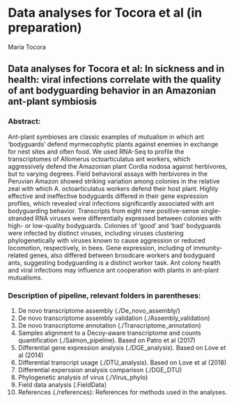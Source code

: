 Data analyses for Tocora et al (in preparation)
================
Maria Tocora 

## Data analyses for Tocora et al:  In sickness and in health: viral infections correlate with the quality of ant bodyguarding behavior in an Amazonian ant-plant symbiosis

### Abstract: 
Ant-plant symbioses are classic examples of mutualism in which ant ‘bodyguards’ defend myrmecophytic plants against enemies in exchange for nest sites and often food. We used RNA-Seq to profile the transcriptomes of Allomerus octoarticulatus ant workers, which aggressively defend the Amazonian plant Cordia nodosa against herbivores, but to varying degrees. Field behavioral assays with herbivores in the Peruvian Amazon showed striking variation among colonies in the relative zeal with which A. octoarticulatus workers defend their host plant. Highly effective and ineffective bodyguards differed in their gene expression profiles, which revealed viral infections significantly associated with ant bodyguarding behavior. Transcripts from eight new positive-sense single-stranded RNA viruses were differentially expressed between colonies with high- or low-quality bodyguards. Colonies of ‘good’ and ‘bad’ bodyguards were infected by distinct viruses, including viruses clustering phylogenetically with viruses known to cause aggression or reduced locomotion, respectively, in bees. Gene expression, including of immunity-related genes, also differed between broodcare workers and bodyguard ants, suggesting bodyguarding is a distinct worker task. Ant colony health and viral infections may influence ant cooperation with plants in ant-plant mutualisms.


### Description of pipeline, relevant folders in parentheses:
 1.  De novo transcriptome assembly (./De_novo_assembly/) 
 2.  De novo transcriptome assembly validation (./Assembly_validation) 
 3.  De novo transcriptome annotation (./Transcriptome_annotation)
 4.  Samples alignment to a Decoy-aware transcriptome and counts quantification (./Salmon_pipeline). Based on Patro et al (2017)
 5.  Differential gene expression analysis (./DGE_analysis). Based on Love et al (2014) 
 6.  Differential transcript usage (./DTU_analysis). Based on Love et al (2018) 
 7.  Differential experssion analysis comparison (./DGE_DTU)
 8. Phylogenetic analysis of virus (./Virus_phylo)
 9. Field data analysis (.FieldData)
 10. References (./references): References for methods used in the analyses. 
